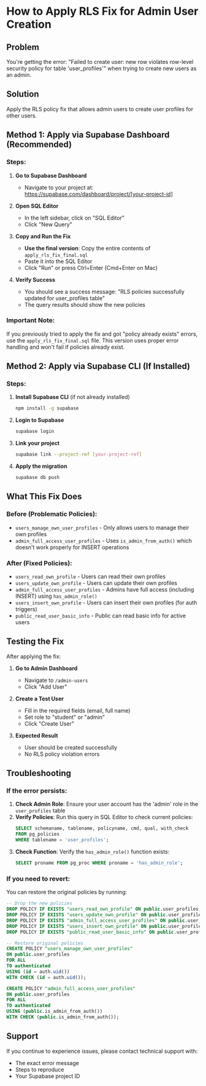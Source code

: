 # How to Apply RLS Fix for Admin User Creation

## Problem
You're getting the error: "Failed to create user: new row violates row-level security policy for table 'user_profiles'" when trying to create new users as an admin.

## Solution
Apply the RLS policy fix that allows admin users to create user profiles for other users.

## Method 1: Apply via Supabase Dashboard (Recommended)

### Steps:
1. **Go to Supabase Dashboard**
   - Navigate to your project at: https://supabase.com/dashboard/project/[your-project-id]

2. **Open SQL Editor**
   - In the left sidebar, click on "SQL Editor"
   - Click "New Query"

3. **Copy and Run the Fix**
   - **Use the final version**: Copy the entire contents of `apply_rls_fix_final.sql`
   - Paste it into the SQL Editor
   - Click "Run" or press Ctrl+Enter (Cmd+Enter on Mac)

4. **Verify Success**
   - You should see a success message: "RLS policies successfully updated for user_profiles table"
   - The query results should show the new policies

### Important Note:
If you previously tried to apply the fix and got "policy already exists" errors, use the `apply_rls_fix_final.sql` file. This version uses proper error handling and won't fail if policies already exist.

## Method 2: Apply via Supabase CLI (If Installed)

### Steps:
1. **Install Supabase CLI** (if not already installed)
   ```bash
   npm install -g supabase
   ```

2. **Login to Supabase**
   ```bash
   supabase login
   ```

3. **Link your project**
   ```bash
   supabase link --project-ref [your-project-ref]
   ```

4. **Apply the migration**
   ```bash
   supabase db push
   ```

## What This Fix Does

### Before (Problematic Policies):
- `users_manage_own_user_profiles` - Only allows users to manage their own profiles
- `admin_full_access_user_profiles` - Uses `is_admin_from_auth()` which doesn't work properly for INSERT operations

### After (Fixed Policies):
- `users_read_own_profile` - Users can read their own profiles
- `users_update_own_profile` - Users can update their own profiles  
- `admin_full_access_user_profiles` - Admins have full access (including INSERT) using `has_admin_role()`
- `users_insert_own_profile` - Users can insert their own profiles (for auth triggers)
- `public_read_user_basic_info` - Public can read basic info for active users

## Testing the Fix

After applying the fix:

1. **Go to Admin Dashboard**
   - Navigate to `/admin-users`
   - Click "Add User"

2. **Create a Test User**
   - Fill in the required fields (email, full name)
   - Set role to "student" or "admin"
   - Click "Create User"

3. **Expected Result**
   - User should be created successfully
   - No RLS policy violation errors

## Troubleshooting

### If the error persists:
1. **Check Admin Role**: Ensure your user account has the 'admin' role in the `user_profiles` table
2. **Verify Policies**: Run this query in SQL Editor to check current policies:
   ```sql
   SELECT schemaname, tablename, policyname, cmd, qual, with_check 
   FROM pg_policies 
   WHERE tablename = 'user_profiles';
   ```
3. **Check Function**: Verify the `has_admin_role()` function exists:
   ```sql
   SELECT proname FROM pg_proc WHERE proname = 'has_admin_role';
   ```

### If you need to revert:
You can restore the original policies by running:
```sql
-- Drop the new policies
DROP POLICY IF EXISTS "users_read_own_profile" ON public.user_profiles;
DROP POLICY IF EXISTS "users_update_own_profile" ON public.user_profiles;
DROP POLICY IF EXISTS "admin_full_access_user_profiles" ON public.user_profiles;
DROP POLICY IF EXISTS "users_insert_own_profile" ON public.user_profiles;
DROP POLICY IF EXISTS "public_read_user_basic_info" ON public.user_profiles;

-- Restore original policies
CREATE POLICY "users_manage_own_user_profiles"
ON public.user_profiles
FOR ALL
TO authenticated
USING (id = auth.uid())
WITH CHECK (id = auth.uid());

CREATE POLICY "admin_full_access_user_profiles"
ON public.user_profiles
FOR ALL
TO authenticated
USING (public.is_admin_from_auth())
WITH CHECK (public.is_admin_from_auth());
```

## Support
If you continue to experience issues, please contact technical support with:
- The exact error message
- Steps to reproduce
- Your Supabase project ID
